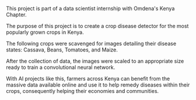 This project is part of a data scientist internship with Omdena's Kenya Chapter.

The purpose of this project is to create a crop disease detector for the most popularly grown crops in Kenya.

The following crops were scavenged for images detailing their disease states: Cassava, Beans, Tomatoes, and Maize.

After the collection of data, the images were scaled to an appropriate size ready to train a convolutional neural network.

With AI projects like this, farmers across Kenya can benefit from the massive data available online and use it to help remedy diseases within their crops, consequently helping their economies and communities.
